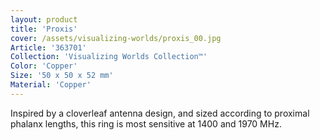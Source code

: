 ```yaml
---
layout: product
title: 'Proxis'
cover: /assets/visualizing-worlds/proxis_00.jpg
Article: '363701'
Collection: 'Visualizing Worlds Collection™'
Color: 'Copper'
Size: '50 x 50 x 52 mm'
Material: 'Copper'
---
```

Inspired by a cloverleaf antenna design, and sized according to proximal phalanx lengths, this ring is most sensitive at 1400 and 1970 MHz.
